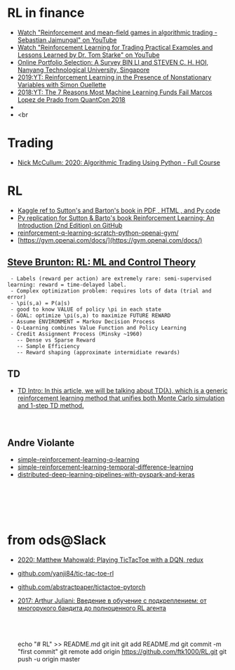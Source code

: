 # RL in finance
* [Watch "Reinforcement and mean-field games in algorithmic trading - Sebastian Jaimungal" on YouTube](https://youtu.be/F1bO2QvrAb8)<br>
* [Watch "Reinforcement Learning for Trading Practical Examples and Lessons Learned by Dr. Tom Starke" on YouTube](https://youtu.be/c0gpgCyjTM8)<br>
* [Online Portfolio Selection: A Survey BIN LI and STEVEN C. H. HOI, Nanyang Technological University, Singapore](https://arxiv.org/pdf/1212.2129.pdf)<br>
* [2019:YT: Reinforcement Learning in the Presence of Nonstationary Variables with Simon Ouellette](https://youtu.be/OiVUONmhBxQ)<br>
* [2018:YT: The 7 Reasons Most Machine Learning Funds Fail Marcos Lopez de Prado from QuantCon 2018](https://youtu.be/BRUlSm4gdQ4)<br>
* []()<br>
* []()<br

# Trading
* [Nick McCullum: 2020: Algorithmic Trading Using Python - Full Course](https://youtu.be/xfzGZB4HhEE)<br>

# RL

* [Kaggle ref to Sutton's and Barton's book in PDF , HTML , and Py code](https://www.kaggle.com/c/google-football/discussion/187658)<br>
* [Py replication for Sutton & Barto's book Reinforcement Learning: An Introduction (2nd Edition) on GitHub](https://github.com/ShangtongZhang/reinforcement-learning-an-introduction)<br>
* [reinforcement-q-learning-scratch-python-openai-gym/](https://www.learndatasci.com/tutorials/reinforcement-q-learning-scratch-python-openai-gym/)<br>
* [https://gym.openai.com/docs/](https://gym.openai.com/docs/)<br>


## [Steve Brunton: RL: ML and Control Theory](https://www.youtube.com/watch?v=0MNVhXEX9to)
     - Labels (reward per action) are extremely rare: semi-supervised learning: reward = time-delayed label.
     - Complex optimization problem: requires lots of data (trial and error)
     - \pi(s,a) = P(a|s)
     - good to know VALUE of policy \pi in each state
     - GOAL: optimize \pi(s,a) to maximize FUTURE REWARD
     - Assume ENVIRONMENT = Markov Decision Process
     - Q-Learning combines Value Function and Policy Learning
     - Credit Assignment Process (Minsky ~1960)
       -- Dense vs Sparse Reward
       -- Sample Efficiency
       -- Reward shaping (approximate intermidiate rewards)
       
      


## TD
* [TD Intro: In this article, we will be talking about TD(λ), which is a generic reinforcement learning method that unifies both Monte Carlo simulation and 1-step TD method.](https://towardsdatascience.com/reinforcement-learning-td-%CE%BB-introduction-686a5e4f4e60)<br>
[]()<br>
[]()<br>

## Andre Violante
* [simple-reinforcement-learning-q-learning](https://towardsdatascience.com/simple-reinforcement-learning-q-learning-fcddc4b6fe56)<br>
* [simple-reinforcement-learning-temporal-difference-learning](https://towardsdatascience.com/simple-reinforcement-learning-temporal-difference-learning-53d1b3263d79)<br>
* [distributed-deep-learning-pipelines-with-pyspark-and-keras](https://towardsdatascience.com/distributed-deep-learning-pipelines-with-pyspark-and-keras-a3a1c22b9239)<br>
[]()<br>
[]()<br>
[]()<br>
[]()<br>
[]()<br>

# from ods@Slack
* [2020: Matthew Mahowald:  Playing TicTacToe with a DQN, redux](https://mahowald.github.io/pytorch-dqn/)<br>
* [github.com/yanji84/tic-tac-toe-rl](https://github.com/yanji84/tic-tac-toe-rl)<br>
* [github.com/abstractpaper/tictactoe-pytorch](https://github.com/abstractpaper/tictactoe-pytorch)<br>
* [2017: Arthur Juliani: Введение в обучение с подкреплением: от многорукого бандита до полноценного RL агента](https://habr.com/en/company/newprolab/blog/343834/)<br>
[]()<br>
[]()<br>
[]()<br>



























    echo "# RL" >> README.md
    git init
    git add README.md
    git commit -m "first commit"
    git remote add origin https://github.com/ftk1000/RL.git
    git push -u origin master
    
    
